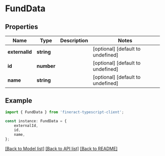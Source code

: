 # FundData


## Properties

Name | Type | Description | Notes
------------ | ------------- | ------------- | -------------
**externalId** | **string** |  | [optional] [default to undefined]
**id** | **number** |  | [optional] [default to undefined]
**name** | **string** |  | [optional] [default to undefined]

## Example

```typescript
import { FundData } from 'fineract-typescript-client';

const instance: FundData = {
    externalId,
    id,
    name,
};
```

[[Back to Model list]](../README.md#documentation-for-models) [[Back to API list]](../README.md#documentation-for-api-endpoints) [[Back to README]](../README.md)
